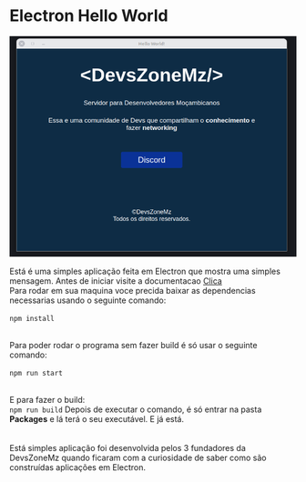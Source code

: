 # Electron Hello World

<img src=".github/preview.png">

Está é uma simples aplicação feita em Electron que mostra uma simples mensagem.
Antes de iniciar visite a documentacao <a href="https://www.electronjs.org/docs/latest/">Clica</a>
<br>
Para rodar em sua maquina voce precida baixar as dependencias necessarias usando o seguinte comando: <br>

<code>npm install</code>

<br>
Para poder rodar o programa sem fazer build é só usar o seguinte comando: <br>

<code>npm run start</code>

<br>
E para fazer o build: <br>
<code>npm run build</code>
Depois de executar o comando, é só entrar na pasta <strong>Packages</strong> e lá terá o seu executável. E já está.

<br>
<br>
<br>
Está simples aplicação foi desenvolvida pelos 3 fundadores da DevsZoneMz quando ficaram com a curiosidade de saber como são construídas aplicações em Electron.
